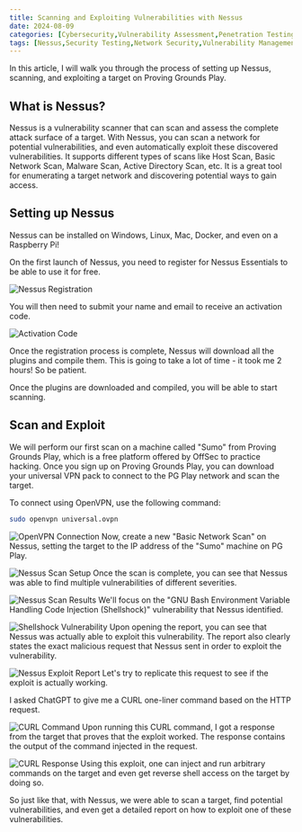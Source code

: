 ```yaml
---
title: Scanning and Exploiting Vulnerabilities with Nessus
date: 2024-08-09
categories: [Cybersecurity,Vulnerability Assessment,Penetration Testing]
tags: [Nessus,Security Testing,Network Security,Vulnerability Management]
---
```


In this article, I will walk you through the process of setting up Nessus, scanning, and exploiting a target on Proving Grounds Play.

## What is Nessus?

Nessus is a vulnerability scanner that can scan and assess the complete attack surface of a target. With Nessus, you can scan a network for potential vulnerabilities, and even automatically exploit these discovered vulnerabilities. It supports different types of scans like Host Scan, Basic Network Scan, Malware Scan, Active Directory Scan, etc. It is a great tool for enumerating a target network and discovering potential ways to gain access.

## Setting up Nessus

Nessus can be installed on Windows, Linux, Mac, Docker, and even on a Raspberry Pi!

On the first launch of Nessus, you need to register for Nessus Essentials to be able to use it for free.

![Nessus Registration](https://cdn.discordapp.com/attachments/1271416908679348307/1271466154657054721/b94a49_0e6cff0694f6417a980847fc216b2251mv2.png?ex=66b770a1&is=66b61f21&hm=9793210e0970387c5bc4f5d6b1cd068fb3d719a741d9f824d8f58ced9c72ee7a&)

You will then need to submit your name and email to receive an activation code.

![Activation Code](https://cdn.discordapp.com/attachments/1271416908679348307/1271466215390445640/b94a49_8d73a8d6b45f4ca6b197fb7f4fd86683mv2.png?ex=66b770b0&is=66b61f30&hm=776b1444047a1acd96e16e947211e3d913219bd746cb9cb85e4159334dabccb3&)

Once the registration process is complete, Nessus will download all the plugins and compile them. This is going to take a lot of time - it took me 2 hours! So be patient.

Once the plugins are downloaded and compiled, you will be able to start scanning.

## Scan and Exploit

We will perform our first scan on a machine called "Sumo" from Proving Grounds Play, which is a free platform offered by OffSec to practice hacking. Once you sign up on Proving Grounds Play, you can download your universal VPN pack to connect to the PG Play network and scan the target.

To connect using OpenVPN, use the following command:

```bash
sudo openvpn universal.ovpn
```

![OpenVPN Connection](https://cdn.discordapp.com/attachments/1271416908679348307/1271416932817440768/b94a49_55e57f25421b421f9a215e6c06b33e3emv2.png?ex=66b742ca&is=66b5f14a&hm=5c71b547fa9a34ca57082b6fca1bf2f24e0baea61397399d65a3d5df52848a56&)
Now, create a new "Basic Network Scan" on Nessus, setting the target to the IP address of the "Sumo" machine on PG Play.

![Nessus Scan Setup](https://cdn.discordapp.com/attachments/1271416908679348307/1271416999578439792/b94a49_12ec3008eef64557a7eb83f3893791bdmv2.png?ex=66b742da&is=66b5f15a&hm=053866c4dae487c9e07cb4398781dc9df451e12697660547e785ce05708dfdf2&)
Once the scan is complete, you can see that Nessus was able to find multiple vulnerabilities of different severities.

![Nessus Scan Results](https://media.discordapp.net/attachments/1271416908679348307/1271417046063644682/b94a49_3d7fae4644154950bc0c5c4d2aad787dmv2.png?ex=66b742e5&is=66b5f165&hm=0cbdb9f7be303b3800acf5735f91222399ed1ea3c96452acf76433a05c3220c2&=&format=webp&quality=lossless&width=550&height=255)
We'll focus on the "GNU Bash Environment Variable Handling Code Injection (Shellshock)" vulnerability that Nessus identified.

![Shellshock Vulnerability](https://cdn.discordapp.com/attachments/1271416908679348307/1271417107296550942/b94a49_e269c0a2ae9e4d26a254c922747000d6mv2.png?ex=66b742f4&is=66b5f174&hm=ae580f464e5148dcb1eafca409b18f6e60c2b6fe168755c10cdf4bf5537db035&)
Upon opening the report, you can see that Nessus was actually able to exploit this vulnerability. The report also clearly states the exact malicious request that Nessus sent in order to exploit the vulnerability.

![Nessus Exploit Report](https://cdn.discordapp.com/attachments/1271416908679348307/1271417156600594453/b94a49_0a5295664231410a8cd328d952c9f51bmv2.png?ex=66b742ff&is=66b5f17f&hm=e302a51b0192addcd2ce8f6fedd03c582b05823983b0cf8bad86d4cf50bff747&)
Let's try to replicate this request to see if the exploit is actually working.

I asked ChatGPT to give me a CURL one-liner command based on the HTTP request.

![CURL Command](https://media.discordapp.net/attachments/1271416908679348307/1271417276377202771/b94a49_c9d9540ba35c40ab971d0de371372932mv2.png?ex=66b7431c&is=66b5f19c&hm=1e7b31f141beae6377f229fe512465ba58e2abf9a543d6b7e8be471119f4d892&=&format=webp&quality=lossless)
Upon running this CURL command, I got a response from the target that proves that the exploit worked. The response contains the output of the command injected in the request.

![CURL Response](https://cdn.discordapp.com/attachments/1271416908679348307/1271417356484218893/b94a49_44cc532b00dc491299746ac4e49720aemv2.png?ex=66b7432f&is=66b5f1af&hm=2b78e2abc563dbce14790bf46f3dabf86f34a66ca2a401ff245296e29bbd7413&)
Using this exploit, one can inject and run arbitrary commands on the target and even get reverse shell access on the target by doing so.

So just like that, with Nessus, we were able to scan a target, find potential vulnerabilities, and even get a detailed report on how to exploit one of these vulnerabilities.
